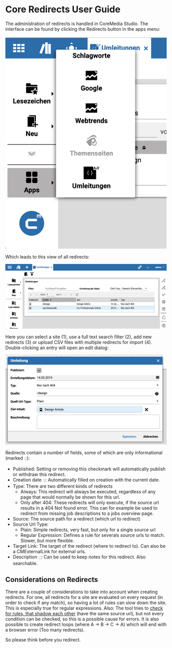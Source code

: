 Core Redirects User Guide
=========================

The administration of redirects is handled in CoreMedia Studio. The interface can be found by clicking the Redirects
button in the apps menu:

![Picture of menu](core-redirects_app-menu.png)

Which leads to this view of all redirects:

![All redirects](core-redirects_overview.png)

Here you can select a site (1), use a full text search filter (2), add new redirects (3) or upload CSV files with
multiple redirects for import (4). Double-clicking an entry will open an edit dialog:

![Edit dialog](core-redirects_edit_dialog.png)

Redirects contain a number of fields, some of which are only informational (marked &#2139;):

- Published: Setting or removing this checkmark will automatically publish or withdraw this redirect.
- Creation date &#2139;: Automatically filled on creation with the current date.
- Type: There are two different kinds of redirects
  - Always: This redirect will always be executed, regardless of any page that would normally be shown for this url.
  - Only after 404: These redirects will only execute, if the source url results in a 404 Not found error. This can for
    example be used to redirect from missing job descriptions to a jobs overview page.
- Source: The source path for a redirect (which url to redirect)
- Source Url Type:
  - Plain: Simple redirects, very fast, but only for a single source url
  - Regular Expression: Defines a rule for severals source urls to match. Slower, but more flexible.
- Target Link: The target of the redirect (where to redirect to). Can also be a CMExternalLink for external urls.
- Description &#2139;: Can be used to keep notes for this redirect. Also searchable.

Considerations on Redirects
---------------------------
There are a couple of considerations to take into account when creating redirects. For one, all redirects for a site are
evaluated on every request (in order to check if any match), so having a lot of rules can slow down the site. This is
especially true for regular expressions. Also: The tool tries to
[check for rules, that shadow each other][edit-validation] (have the same source url), but not every condition can be
checked, so this is a possible cause for errors. It is also possible to create redirect loops (where A -> B -> C -> A) 
which will end with a browser error (Too many redirects).

So please think before you redirect. 


[edit-validation]: core-redirects_validation.png  "Edit validation"

